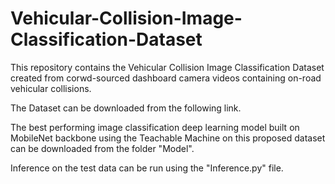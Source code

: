 # Vehicular-Collision-Image-Classification-Dataset
This repository contains the Vehicular Collision Image Classification Dataset created from corwd-sourced dashboard camera videos containing on-road vehicular collisions.

The Dataset can be downloaded from the following link.


The best performing image classification deep learning model built on MobileNet backbone using the Teachable Machine on this proposed dataset can be downloaded from the folder "Model".

Inference on the test data can be run using the "Inference.py" file.
